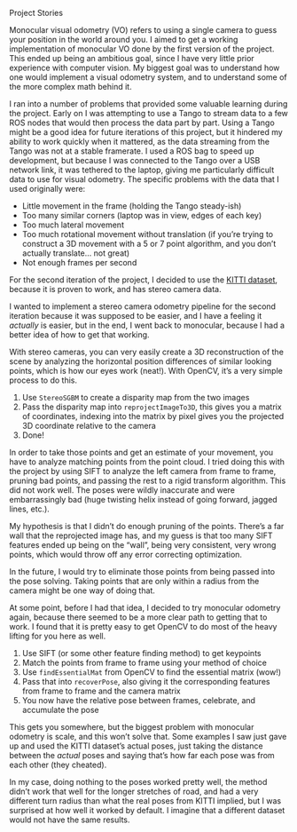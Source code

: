 Project Stories

Monocular visual odometry (VO) refers to using a single camera to guess your position in the world around you. I aimed to get a working implementation of monocular VO done by the first version of the project. This ended up being an ambitious goal, since I have very little prior experience with computer vision. My biggest goal was to understand how one would implement a visual odometry system, and to understand some of the more complex math behind it.

I ran into a number of problems that provided some valuable learning during the project. Early on I was attempting to use a Tango to stream data to a few ROS nodes that would then process the data part by part. Using a Tango might be a good idea for future iterations of this project, but it hindered my ability to work quickly when it mattered, as the data streaming from the Tango was not at a stable framerate. I used a ROS bag to speed up development, but because I was connected to the Tango over a USB network link, it was tethered to the laptop, giving me particularly difficult data to use for visual odometry. The specific problems with the data that I used originally were:

 - Little movement in the frame (holding the Tango steady-ish)
 - Too many similar corners (laptop was in view, edges of each key)
 - Too much lateral movement
 - Too much rotational movement without translation (if you’re trying to construct a 3D movement with a 5 or 7 point algorithm, and you don’t actually translate… not great)
 - Not enough frames per second

For the second iteration of the project, I decided to use the [KITTI dataset](http://www.cvlibs.net/datasets/kitti/), because it is proven to work, and has stereo camera data.

I wanted to implement a stereo camera odometry pipeline for the second iteration because it was supposed to be easier, and I have a feeling it *actually* is easier, but in the end, I went back to monocular, because I had a better idea of how to get that working.

With stereo cameras, you can very easily create a 3D reconstruction of the scene by analyzing the horizontal position differences of similar looking points, which is how our eyes work (neat!). With OpenCV, it’s a very simple process to do this.
1. Use `StereoSGBM` to create a disparity map from the two images
2. Pass the disparity map into `reprojectImageTo3D`, this gives you a matrix of coordinates, indexing into the matrix by pixel gives you the projected 3D coordinate relative to the camera
3. Done!

In order to take those points and get an estimate of your movement, you have to analyze matching points from the point cloud. I tried doing this with the project by using SIFT to analyze the left camera from frame to frame, pruning bad points, and passing the rest to a rigid transform algorithm. This did not work well. The poses were wildly inaccurate and were embarrassingly bad (huge twisting helix instead of going forward, jagged lines, etc.).

My hypothesis is that I didn’t do enough pruning of the points. There’s a far wall that the reprojected image has, and my guess is that too many SIFT features ended up being on the “wall”, being very consistent, very wrong points, which would throw off any error correcting optimization.

In the future, I would try to eliminate those points from being passed into the pose solving. Taking points that are only within a radius from the camera might be one way of doing that.

At some point, before I had that idea, I decided to try monocular odometry again, because there seemed to be a more clear path to getting that to work. I found that it is pretty easy to get OpenCV to do most of the heavy lifting for you here as well.
1. Use SIFT (or some other feature finding method) to get keypoints
2. Match the points from frame to frame using your method of choice
3. Use `findEssentialMat` from OpenCV to find the essential matrix (wow!)
4. Pass that into `recoverPose`, also giving it the corresponding features from frame to frame and the camera matrix
5. You now have the relative pose between frames, celebrate, and accumulate the pose

This gets you somewhere, but the biggest problem with monocular odometry is scale, and this won’t solve that. Some examples I saw just gave up and used the KITTI dataset’s actual poses, just taking the distance between the *actual* poses and saying that’s how far each pose was from each other (they cheated).

In my case, doing nothing to the poses worked pretty well, the method didn’t work that well for the longer stretches of road, and had a very different turn radius than what the real poses from KITTI implied, but I was surprised at how well it worked by default. I imagine that a different dataset would not have the same results.
